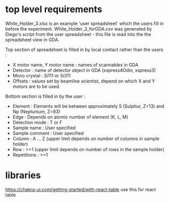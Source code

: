 
# top level requirements

White_Holder_3.xlsx is an example  'user spreadsheet' which the users fill in before the experiment. White_Holder_3_forGDA.csv was generated by Diego's script from the user spreadsheet - this file is read into the the spreadsheet view in GDA.

Top section of spreadsheet is filled in by local contact rather than the users :

- X motor name, Y motor name : names of scannables in GDA
- Detector : name of detector object in GDA (xspress4Odin, xspress3)
- Mono crystal : Si111 or Si311
- Offsets : values set by beamline scientist, depend on which X and Y motors are to be used.

Bottom section is filled in by the user :

- Element : Elements will be between approximately S (Sulphur, Z=13) and Np (Neptunium, Z=93)
- Edge : Depends on atomic number of element (K, L, M)
- Detection mode : T or F
- Sample name : User specified
- Sample comment : User specified
- Column : A ... Z (upper limit depends on number of columns in sample holder)
- Row : >=1 (upper limit depends on  number of rows in the sample holder)
- Repetitions : >=1

# libraries

<https://chakra-ui.com/getting-started/with-react-table>
use this for react table
